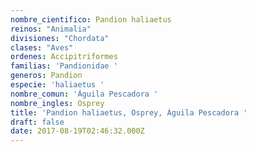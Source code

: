 ```yaml
---
nombre_cientifico: Pandion haliaetus
reinos: "Animalia"
divisiones: "Chordata"
clases: "Aves"
ordenes: Accipitriformes
familias: 'Pandionidae '
generos: Pandion
especie: 'haliaetus '
nombre_comun: 'Águila Pescadora '
nombre_ingles: Osprey
title: 'Pandion haliaetus, Osprey, Águila Pescadora '
draft: false
date: 2017-08-19T02:46:32.000Z
---
```


